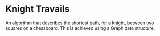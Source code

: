 # Knight Travails
An algorithm that describes the shortest path, for a knight, between two squares on a chessboard.
This is achieved using a Graph data structure.

